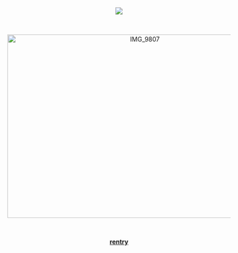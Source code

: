 <div align="center">

⠀ ⠀ ⠀ 

![](https://komarev.com/ghpvc/?username=ryvnq&label=⟢inertians&color=lightgrey)

⠀ ⠀ ⠀ 
⠀ ⠀ ⠀ 


<img width="605" height="413" alt="IMG_9807" src="https://github.com/user-attachments/assets/e8f7295b-ce65-4802-a857-5cf05d38b9bf" />

⠀ ⠀ ⠀ 
⠀ ⠀ ⠀ 

[**rentry**](https://rentry.co/inrtia)
